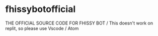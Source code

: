 # fhissybotofficial
THE OFFICIAL SOURCE CODE FOR FHISSY BOT / This doesn't work on replit, so please use Vscode / Atom
